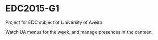 # EDC2015-G1
Project for EDC subject of University of Aveiro

Watch UA menus for the week, and manage presences in the canteen.
